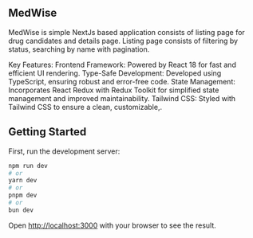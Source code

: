 ## MedWise
MedWise is simple NextJs based application consists of listing page for drug candidates and details page. Listing page consists of
filtering by status, searching by name with pagination.


Key Features:
Frontend Framework: Powered by React 18 for fast and efficient UI rendering.
Type-Safe Development: Developed using TypeScript, ensuring robust and error-free code.
State Management: Incorporates React Redux with Redux Toolkit for simplified state management and improved maintainability.
Tailwind CSS: Styled with Tailwind CSS to ensure a clean, customizable,.

## Getting Started

First, run the development server:

```bash
npm run dev
# or
yarn dev
# or
pnpm dev
# or
bun dev
```

Open [http://localhost:3000](http://localhost:3000) with your browser to see the result.
